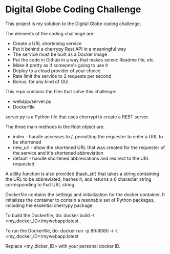 # Digital Globe Coding Challenge

This project is my solution to the Digital Globe coding challenge.

The elements of the coding challenge are:
  * Create a URL shortening service
  * Put it behind a cherrypy Rest API in a meaningful way
  * The service must be built as a Docker image
  * Put the code in Github in a way that makes sense: Readme file, etc  	
  * Make it pretty as if someone's going to use it
  * Deploy to a cloud provider of your choice
  * Rate limit the service to 2 requests per second
  * Bonus: for any kind of GUI 

This repo contains the files that solve this challenge:
  * webapp/server.py
  * Dockerfile

server.py is a Python file that uses cherrypi to create a REST server. 

The three main methods in the Root object are:
  * index - handle accesses to /, permitting the requester to enter a URL to be shortened
  * new_url - show the shortened URL that was created for the requester of the service and it's shortened abbreviation
  * default - handle shortened abbreviations and redirect to the URL requested
  
A utility function is also provided (hash_str) that takes a string containing the URL to be abbreviated, hashes it, and returns a 6 character string corresponding to that URL string.

Dockerfile contains the settings and initialization for the docker container. It initializes the container to contain a resonable set of Python packages, including the essential cherrypy package.

To build the Dockerfile, do:
 docker build -t <my_docker_ID>/mywebapp:latest .

To run the Dockerfile, do:
 docker run -p 80:8080 -i -t <my_docker_ID>/mywebapp:latest
 
Replace <my_dicker_ID> with your personal docker ID.
